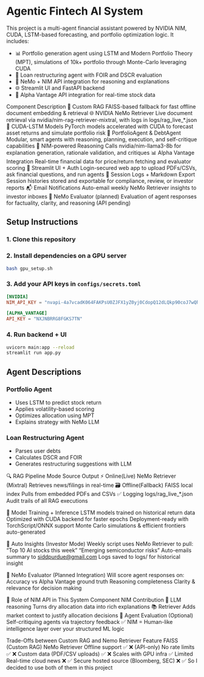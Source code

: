 
# Agentic Fintech AI System

This project is a multi-agent financial assistant powered by NVIDIA NIM, CUDA, LSTM-based forecasting, and portfolio optimization logic. It includes:

- 📊 Portfolio generation agent using LSTM and Modern Portfolio Theory (MPT), simulations of 10k+ portfolio through Monte-Carlo leveraging CUDA 
- 💸 Loan restructuring agent with FOIR and DSCR evaluation
- 🧠 NeMo + NIM API integration for reasoning and explanations
- 🌐 Streamlit UI and FastAPI backend
- 💾 Alpha Vantage API integration for real-time stock data


Component	Description
🧠 Custom RAG	FAISS-based fallback for fast offline document embedding & retrieval
🌐 NVIDIA NeMo Retriever	Live document retrieval via nvidia/nim-rag-retriever-mixtral, with logs in logs/rag_live_*.json
🧮 CUDA-LSTM Models	PyTorch models accelerated with CUDA to forecast asset returns and simulate portfolio risk
🧠 PortfolioAgent & DebtAgent	Modular, smart agents with reasoning, planning, execution, and self-critique capabilities
🤖 NIM-powered Reasoning	Calls nvidia/nim-llama3-8b for explanation generation, rationale validation, and critiques
📊 Alpha Vantage Integration	Real-time financial data for price/return fetching and evaluator scoring
🔐 Streamlit UI + Auth	Login-secured web app to upload PDFs/CSVs, ask financial questions, and run agents
🔁 Session Logs + Markdown Export	Session histories stored and exportable for compliance, review, or investor reports
📬 Email Notifications	Auto-email weekly NeMo Retriever insights to investor inboxes
🧪 NeMo Evaluator (planned)	Evaluation of agent responses for factuality, clarity, and reasoning (API pending)

## Setup Instructions

### 1. Clone this repository

### 2. Install dependencies on a GPU server
```bash
bash gpu_setup.sh
```

### 3. Add your API keys in `configs/secrets.toml`
```toml
[NVIDIA]
NIM_API_KEY = "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"

[ALPHA_VANTAGE]
API_KEY = "NXJNBRRG8FGKS7TN"
```

### 4. Run backend + UI
```bash
uvicorn main:app --reload
streamlit run app.py
```

## Agent Descriptions

### Portfolio Agent
- Uses LSTM to predict stock return
- Applies volatility-based scoring
- Optimizes allocation using MPT
- Explains strategy with NeMo LLM

### Loan Restructuring Agent
- Parses user debts
- Calculates DSCR and FOIR
- Generates restructuring suggestions with LLM

🔍 RAG Pipeline
Mode	                         Source	                        Output
⚡ Online(Live)	               NeMo Retriever (Mixtral)	   Retrieves news/filings in real-time
🗃️ Offline(Fallback)	         FAISS local index	         Pulls from embedded PDFs and CSVs
✅ Logging           	         logs/rag_live_*.json	       Audit trails of all RAG executions


🔄 Model Training + Inference
LSTM models trained on historical return data
Optimized with CUDA backend for faster epochs
Deployment-ready with TorchScript/ONNX support
Monte Carlo simulations & efficient frontiers auto-generated

📧 Auto Insights (Investor Mode)
Weekly script uses NeMo Retriever to pull:
“Top 10 AI stocks this week”
“Emerging semiconductor risks”
Auto-emails summary to siddpurdue@gmail.com
Logs saved to logs/ for historical insight

🧪 NeMo Evaluator (Planned Integration)
Will score agent responses on:
Accuracy vs Alpha Vantage ground truth
Reasoning completeness
Clarity & relevance for decision making

🧠 Role of NIM API in This System
Component	NIM Contribution
📜 LLM reasoning	Turns dry allocation data into rich explanations
📚 Retriever	Adds market context to justify allocation decisions
🤖 Agent Evaluation	(Optional) Self-critiquing agents via trajectory feedback
✅ NIM = Human-like intelligence layer over your structured ML logic

Trade-Offs between Custom RAG and Nemo Retriever
Feature	FAISS                            (Custom RAG)   	NeMo Retriever
Offline support	                               ✅	          ❌ (API-only)
No rate limits	                               ✅     	    ❌
Custom data (PDF/CSV uploads)                  ✅	          ❌
Scales with GPU infra	                         ✅         	Limited
Real-time cloud news	                         ❌   	      ✅
Secure hosted source (Bloomberg, SEC)	         ❌	          ✅
So I decided to use both of them in this project





